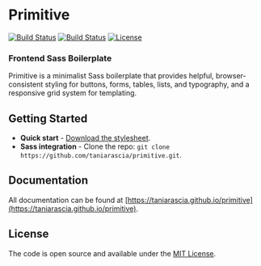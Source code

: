 # Primitive

[![Build Status](https://img.shields.io/github/forks/taniarascia/primitive.svg)](https://github.com/taniarascia/primitive)
[![Build Status](https://img.shields.io/github/stars/taniarascia/primitive.svg)](https://github.com/taniarascia/primitive)
[![License](https://img.shields.io/github/license/taniarascia/primitive.svg)](https://github.com/taniarascia/primitive)

### Frontend Sass Boilerplate

Primitive is a minimalist Sass boilerplate that provides helpful, browser-consistent styling for buttons, forms, tables, lists, and typography, and a responsive grid system for templating.

## Getting Started

* **Quick start** - [Download the stylesheet](https://taniarascia.github.io/primitive/css/main.min.css).
* **Sass integration** - Clone the repo: `git clone https://github.com/taniarascia/primitive.git`.

## Documentation

All documentation can be found at [https://taniarascia.github.io/primitive](https://taniarascia.github.io/primitive).

## License

The code is open source and available under the [MIT License](LICENSE.md).
